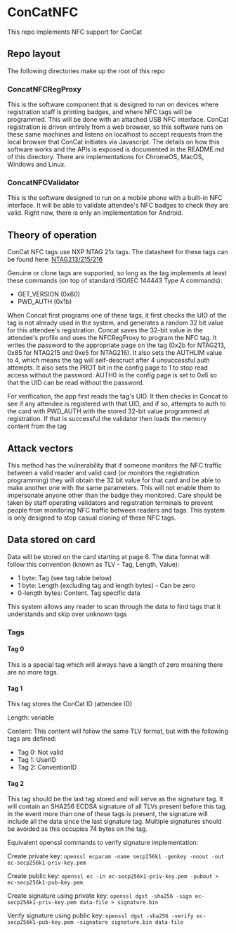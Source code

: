 # ConCatNFC

This repo implements NFC support for ConCat

## Repo layout

The following directories make up the root of this repo

### ConcatNFCRegProxy

This is the software component that is designed to run on devices where registration staff is printing badges, and where
NFC tags will be programmed. This will be done with an attached USB NFC interface. ConCat registration is driven entirely from a web browser, so this software runs
on these same machines and listens on localhost to accept requests from the local browser that ConCat initiates via
Javascript. The details on how this software works and the APIs is exposed is documented in the README.md of this
directory. There are implementations for ChromeOS, MacOS, Windows and Linux.

### ConcatNFCValidator

This is the software designed to run on a mobile phone with a built-in NFC interface. It will be able to validate
attendee's NFC badges to check they are valid. Right now, there is only an implementation for Android.

## Theory of operation

ConCat NFC tags use NXP NTAG 21x tags. The datasheet for these tags can be found here: [NTAG213/215/216](https://www.nxp.com/docs/en/data-sheet/NTAG213_215_216.pdf)

Genuine or clone tags are supported, so long as the tag implements at least these commands (on
top of standard ISO/IEC 144443 Type A commands):

- GET_VERSION (0x60)
- PWD_AUTH (0x1b)

When Concat first programs one of these tags, it first checks the UID of the tag is not already used in the system,
and generates a random 32 bit value for this attendee's registration. Concat saves the 32-bit value in the attendee's
profile and uses the NFCRegProxy to program the NFC tag. It writes the password to the appropriate page
on the tag (0x2b for NTAG213, 0x85 for NTAG215 and 0xe5 for NTAG216). It also sets the AUTHLIM value to
4, which means the tag will self-descruct after 4 unsuccessful auth attempts. It also sets
the PROT bit in the config page to 1 to stop read access without the password. AUTH0 in the config page is set
to 0x6 so that the UID can be read without the password.

For verification, the app first reads the tag's UID. It then checks in Concat to see if any attendee is registered
with that UID, and if so, attempts to auth to the card with PWD_AUTH with the stored 32-bit value programmed
at registration. If that is successful the validator then loads the memory content from the tag

## Attack vectors

This method has the vulnerability that if someone monitors the NFC traffic between a valid reader and valid card
(or monitors the registration programming) they will obtain the 32 bit value for that card and be able to
make another one with the same parameters. This will not enable them to impersonate anyone other than the
badge they monitored. Care should be taken by staff operating validators and registration terminals to prevent
people from monitoring NFC traffic between readers and tags. This system is only designed to stop casual cloning
of these NFC tags.

## Data stored on card

Data will be stored on the card starting at page 6. The data format will follow this convention (known as TLV - 
Tag, Length, Value):
 
- 1 byte: Tag (see tag table below) 
- 1 byte: Length (excluding tag and length bytes) - Can be zero
- 0-length bytes: Content. Tag specific data

This system allows any reader to scan through the data to find tags that it understands and skip over unknown
tags

### Tags

#### Tag 0

This is a special tag which will always have a langth of zero meaning there are no more tags.

#### Tag 1

This tag stores the ConCat ID (attendee ID)

Length: variable

Content: This content will follow the same TLV format, but with the following tags are defined:

- Tag 0: Not valid
- Tag 1: UserID
- Tag 2: ConventionID

#### Tag 2

This tag should be the last tag stored and will serve as the signature tag. It will contain an SHA256 ECDSA signature of all
TLVs present before this tag. In the event more than one of these tags is present, the signature will include all the
data since the last signature tag. Multiple signatures should be avoided as this occupies 74 bytes on the tag.

Equivalent openssl commands to verify signature implementation:

Create private key: `openssl ecparam -name secp256k1 -genkey -noout -out ec-secp256k1-priv-key.pem`

Create public key: `openssl ec -in ec-secp256k1-priv-key.pem -pubout > ec-secp256k1-pub-key.pem`

Create signature using private key: `openssl dgst -sha256 -sign ec-secp256k1-priv-key.pem data-file > signature.bin`

Verify signature using public key: `openssl dgst -sha256 -verify ec-secp256k1-pub-key.pem -signature signature.bin data-file`
